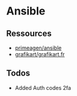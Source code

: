 # Ansible

## Ressources

- [primeagen/ansible](https://github.com/ThePrimeagen/ansible/tree/master)
- [grafikart/grafikart.fr](https://github.com/Grafikart/Grafikart.fr/tree/master/tools/ansible)

## Todos

- Added Auth codes 2fa

